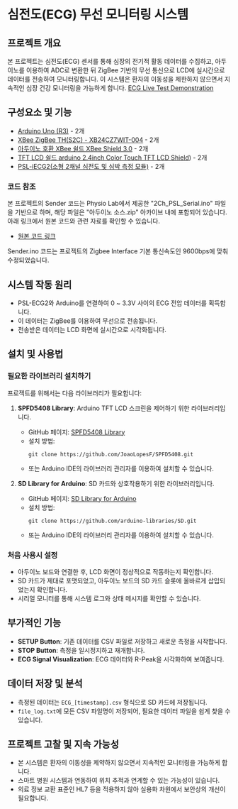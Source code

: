 # 심전도(ECG) 무선 모니터링 시스템

## 프로젝트 개요
본 프로젝트는 심전도(ECG) 센서를 통해 심장의 전기적 활동 데이터를 수집하고, 아두이노를 이용하여 ADC로 변환한 뒤 ZigBee 기반의 무선 통신으로 LCD에 실시간으로 데이터를 전송하여 모니터링합니다. 이 시스템은 환자의 이동성을 제한하지 않으면서 지속적인 심장 건강 모니터링을 가능하게 합니다.
[ECG Live Test Demonstration](https://youtu.be/pJQoYbiy9Ag)
## 구성요소 및 기능
- [Arduino Uno (R3)](https://store-usa.arduino.cc/products/arduino-uno-rev3?selectedStore=us) - 2개
- [XBee ZigBee TH(S2C) - XB24CZ7WIT-004](https://www.devicemart.co.kr/goods/view?no=1327243) - 2개
- [아두이노 호환 XBee 쉴드 XBee Shield 3.0](https://www.devicemart.co.kr/goods/view?no=31025) - 2개
- [TFT LCD 쉴드 arduino 2.4inch Color Touch TFT LCD Shield](https://www.devicemart.co.kr/goods/view?no=1377405)) - 2개
- [PSL-iECG2(소형 2채널 심전도 및 심박 측정 모듈)](https://www.devicemart.co.kr/goods/view?no=1278024) - 2개

### 코드 참조

본 프로젝트의 Sender 코드는 Physio Lab에서 제공한 "2Ch_PSL_Serial.ino" 파일을 기반으로 하며, 해당 파일은 "아두이노 소스.zip" 아카이브 내에 포함되어 있습니다. 아래 링크에서 원본 코드와 관련 자료를 확인할 수 있습니다.

- [원본 코드 링크](https://mybox.naver.com/share/list?shareKey=qwT2ayhcpdvQ5wsZ12FuLiQF-HgwWd8uWTQ1AJ6EfsAD&resourceKey=YWxsc2l4NnwzNDcyNDc3NTYxMzczODQ0NzkyfER8MTA5NjU1ODc)

Sender.ino 코드는 프로젝트의 Zigbee Interface 기본 통신속도인 9600bps에 맞춰 수정되었습니다.

## 시스템 작동 원리
- PSL-ECG2와 Arduino를 연결하여 0 ~ 3.3V 사이의 ECG 전압 데이터를 획득합니다.
- 이 데이터는 ZigBee를 이용하여 무선으로 전송됩니다.
- 전송받은 데이터는 LCD 화면에 실시간으로 시각화됩니다.

## 설치 및 사용법

### 필요한 라이브러리 설치하기

프로젝트를 위해서는 다음 라이브러리가 필요합니다:

1. **SPFD5408 Library**: Arduino TFT LCD 스크린을 제어하기 위한 라이브러리입니다.
   - GitHub 페이지: [SPFD5408 Library](https://github.com/JoaoLopesF/SPFD5408)
   - 설치 방법:
     ```
     git clone https://github.com/JoaoLopesF/SPFD5408.git
     ```
   - 또는 Arduino IDE의 라이브러리 관리자를 이용하여 설치할 수 있습니다.

2. **SD Library for Arduino**: SD 카드와 상호작용하기 위한 라이브러리입니다.
   - GitHub 페이지: [SD Library for Arduino](https://github.com/arduino-libraries/SD)
   - 설치 방법:
     ```
     git clone https://github.com/arduino-libraries/SD.git
     ```
   - 또는 Arduino IDE의 라이브러리 관리자를 이용하여 설치할 수 있습니다.

### 처음 사용시 설정

- 아두이노 보드와 연결한 후, LCD 화면이 정상적으로 작동하는지 확인합니다.
- SD 카드가 제대로 포맷되었고, 아두이노 보드의 SD 카드 슬롯에 올바르게 삽입되었는지 확인합니다.
- 시리얼 모니터를 통해 시스템 로그와 상태 메시지를 확인할 수 있습니다.


## 부가적인 기능
- **SETUP Button**: 기존 데이터를 CSV 파일로 저장하고 새로운 측정을 시작합니다.
- **STOP Button**: 측정을 일시정지하고 재개합니다.
- **ECG Signal Visualization**: ECG 데이터와 R-Peak을 시각화하여 보여줍니다.

## 데이터 저장 및 분석
- 측정된 데이터는 `ECG_[timestamp].csv` 형식으로 SD 카드에 저장됩니다.
- `file_log.txt`에 모든 CSV 파일명이 저장되어, 필요한 데이터 파일을 쉽게 찾을 수 있습니다.

## 프로젝트 고찰 및 지속 가능성
- 본 시스템은 환자의 이동성을 제약하지 않으면서 지속적인 모니터링을 가능하게 합니다.
- 스마트 병원 시스템과 연동하여 위치 추적과 연계할 수 있는 가능성이 있습니다.
- 의료 정보 교환 표준인 HL7 등을 적용하지 않아 실용화 차원에서 보안상의 개선이 필요합니다.
